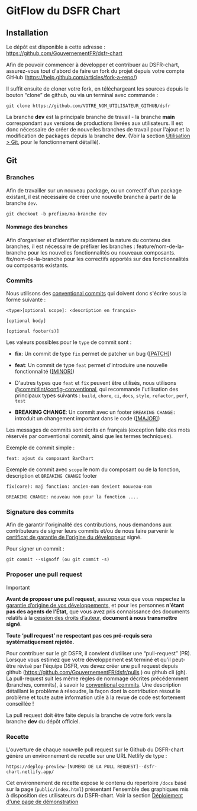 # GitFlow du DSFR Chart

## Installation

Le dépôt est disponible à cette adresse : https://github.com/GouvernementFR/dsfr-chart

Afin de pouvoir commencer à développer et contribuer au DSFR-chart, assurez-vous tout d'abord de faire un fork du projet depuis votre compte GitHub (https://help.github.com/articles/fork-a-repo/)

Il suffit ensuite de cloner votre fork, en téléchargeant les sources depuis le bouton “clone” de github, ou via un terminal avec commande :
```shell
git clone https://github.com/VOTRE_NOM_UTILISATEUR_GITHUB/dsfr
```

La branche **dev** est la principale branche de travail - la branche **main** correspondant aux versions de productions livrées aux utilisateurs. Il est donc nécessaire de créer de nouvelles branches de travail pour l'ajout et la modification de packages depuis la branche **dev**. (Voir la section [Utilisation > Git](#git), pour le fonctionnement détaillé).

## Git

### Branches
Afin de travailler sur un nouveau package, ou un correctif d'un package existant, il est nécessaire de créer une nouvelle branche à partir de la branche `dev`.
```shell
git checkout -b prefixe/ma-branche dev
```

#### Nommage des branches <!-- omit in toc -->
Afin d'organiser et d'identifier rapidement la nature du contenu des branches, il est nécessaire de préfixer les branches :
feature/nom-de-la-branche pour les nouvelles fonctionnalités ou nouveaux composants.
fix/nom-de-la-branche pour les correctifs apportés sur des fonctionnalités ou composants existants.


### Commits
Nous utilisons des [conventional commits](https://www.conventionalcommits.org/en/v1.0.0/) qui doivent donc s'écrire sous la forme suivante :

```
<type>[optional scope]: <description en français>

[optional body]

[optional footer(s)]
```

Les valeurs possibles pour le `type` de commit sont :
* **fix**: Un commit de type `fix` permet de patcher un bug ([[PATCH]](https://semver.org/#summary))
* **feat**: Un commit de type `feat` permet d'introduire une nouvelle fonctionnalité ([[MINOR]](https://semver.org/#summary))
* D'autres types que `feat` et `fix` peuvent être utilisés, nous utilisons [@commitlint/config-conventional](https://github.com/conventional-changelog/commitlint/tree/master/%40commitlint/config-conventional), qui recommande l'utilisation des principaux types suivants : `build`, `chore`, `ci`, `docs`, `style`, `refactor`, `perf`, `test`

* **BREAKING CHANGE**: Un commit avec un footer `BREAKING CHANGE:` introduit un changement important dans le code ([[MAJOR]](https://semver.org/#summary))

Les messages de commits sont écrits en français (exception faite des mots réservés par conventional commit, ainsi que les termes techniques).

Exemple de commit simple :

```
feat: ajout du composant BarChart
```

Exemple de commit avec `scope`  le nom du composant ou de la fonction, description et `BREAKING CHANGE` footer
```
fix(core): maj fonction: ancien-nom devient nouveau-nom

BREAKING CHANGE: nouveau nom pour la fonction ....
```

### Signature des commits

Afin de garantir l'originalité des contributions, nous demandons aux contributeurs de signer leurs commits et/ou de nous faire parvenir le [certificat de garantie de l'origine du développeur](doc/legal/cgod.md) signé.

Pour signer un commit :

```
git commit --signoff (ou git commit -s)
```

### Proposer une pull request

Important

**Avant de proposer une pull request**, assurez vous que vous respectez la [garantie d’origine de vos développements](https://github.com/GouvernementFR/dsfr/blob/main/doc/legal/cgod.md), et pour les personnes **n'étant pas des agents de l’État,** que vous avez pris connaissance des documents relatifs à la [cession des droits d’auteur](doc/legal/cession.md), **document à nous transmettre signé**.

**Toute ‘pull request’ ne respectant pas ces pré-requis sera systématiquement rejetée.**

Pour contribuer sur le git DSFR, il convient d’utiliser une “pull-request” (PR).
Lorsque vous estimez que votre développement est terminé et qu'il peut-être révisé par l'équipe DSFR, vos devez créer une pull request depuis github (https://github.com/GouvernementFR/dsfr/pulls ) ou github cli (gh).
La pull-request suit les même règles de nommage décrites précédemment (branches, commits), à savoir le [conventional commits](https://www.conventionalcommits.org/en/v1.0.0/).
Une description détaillant le problème à résoudre, la façon dont la contribution résout le problème et toute autre information utile à la revue de code est fortement conseillée !

La pull request doit être faite depuis la branche de votre fork vers la branche **dev** du dépôt officiel.

### Recette

L'ouverture de chaque nouvelle pull request sur le Github du DSFR-chart génère un environnement de recette sur une URL Netlify de type :
```
https://deploy-preview-[NUMERO DE LA PULL REQUEST]--dsfr-chart.netlify.app/
```

Cet environnement de recette expose le contenu du repertoire `/docs` basé sur la page (`public/index.html`) présentant l'ensemble des graphiques mis à disposition des utilisateurs du DSFR-chart. Voir la section [Déploiement d'une page de démonstration](./CONTRIBUTING.md#déploiement-dune-page-de-démonstration)
